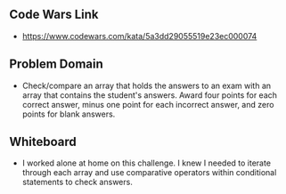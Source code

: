 ## Code Wars Link
* https://www.codewars.com/kata/5a3dd29055519e23ec000074

## Problem Domain
* Check/compare an array that holds the answers to an exam with an array that contains the student's answers. Award four points for each correct answer, minus one point for each incorrect answer, and zero points for blank answers. 

## Whiteboard
* I worked alone at home on this challenge. I knew I needed to iterate through each array and use comparative operators within conditional statements to check answers. 

